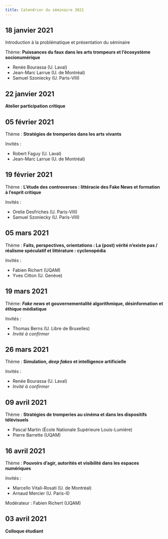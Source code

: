 ```yaml
---
title: Calendrier du séminaire 2021
---
```


## 18 janvier 2021

Introduction à la problématique et présentation du séminaire

Thème:
**Puissances du faux dans les arts trompeurs et l’écosystème socionumérique**

- Renée Bourassa (U. Laval)
- Jean-Marc Larrue (U. de Montréal)
- Samuel Szoniecky (U. Paris-VIII)

## 22 janvier 2021

**Atelier participation critique**

## 05 février 2021

Thème :
**Stratégies de tromperies dans les arts vivants**

Invités : 

- Robert Faguy (U. Laval)
- Jean-Marc Larrue (U. de Montréal)

## 19 février 2021

Thème :
**L’étude des controverses : littéracie des Fake News et formation à l’esprit critique**

Invités : 

- Orelie Desfriches (U. Paris-VIII)
- Samuel Szoniecky (U. Paris-VIII) 

## 05 mars 2021

Thème :
**Faits, perspectives, orientations : La (post) vérité n’existe pas / réalisme spéculatif et littérature : cyclonopédia**

Invités :

- Fabien Richert (UQAM)
- Yves Citton (U. Genève)

## 19 mars 2021

Thème:
**_Fake news_ et gouvernementalité algorithmique, désinformation et éthique médiatique**

Invités :

- Thomas Berns (U. Libre de Bruxelles)
- _Invité à confirmer_

## 26 mars 2021

Thème :
**Simulation, _deep fakes_ et intelligence artificielle**

Invités : 

- Renée Bourassa (U. Laval)
- _Invité à confirmer_

## 09 avril 2021

Thème :
**Stratégies de tromperies au cinéma et dans les dispositifs télévisuels**

- Pascal Martin (École Nationale Supérieure Louis-Lumière)
- Pierre Barrette (UQAM)

## 16 avril 2021

Thème :
**Pouvoirs d’agir, autorités et visibilité dans les espaces numériques**

Invités :

- Marcello Vitali-Rosati (U. de Montréal)
- Arnaud Mercier (U. Paris-II)

Modérateur : Fabien Richert (UQAM)

## 03 avril 2021

**Colloque étudiant**
